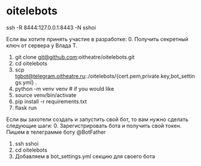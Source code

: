 # oitelebots

ssh -R 8444:127.0.0.1:8443 -N sshoi

Если вы хотите принять участие в разработке:
0. Получить секретный ключ от сервера у Влада Т.
1. git clone git@github.com:oitheatre/oitelebots.git
2. cd oitelebots
3. scp tgbot@telegram.oitheatre.ru:./oitelebots/{cert.pem,private.key,bot_settings.yml} .
4. python -m venv venv # if you would like
5. source venv/bin/activate
6. pip install -r requirements.txt
7. flask run

Если вы захотели создать и запустить свой бот, то вам нужно сделать следующие шаги:
0. Зарегистрировать бота и получить свой токен. Пишем в телеграмме боту @BotFather
1. ssh sshoi
2. cd oitelebots
3. Добавляем в bot_settings.yml секцию для своего бота

